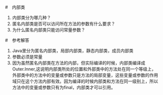 #　内部类
1. 内部类分为哪几种？
2. 匿名内部类是否可以访问所在方法的参数有什么要求？
3. 为什么匿名内部类只能访问常量参数？
 
#　参考解答

1. Java里分为匿名内部类，局部内部类，静态内部类，成员内部类
2. 参数必须是常量
3. 因为虽然匿名内部类在方法的内部，但实际编译的时候，内部类编译成Outer.Inner,这说明内部类所处的位置和外部类中的方法处在同一个等级上，外部类中的方法中的变量或参数只是方法的局部变量，这些变量或参数的作用域只在这个方法内部有效。因为编译的时候内部类和方法在同一级别上，所以方法中的变量或参数只有为final，内部类才可以引用。



